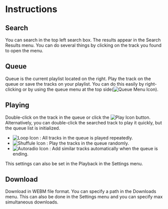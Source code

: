 # Instructions

## Search

You can search in the top left search box. The results appear in the Search Results menu.
You can do several things by clicking on the track you found to open the menu.

## Queue

Queue is the current playlist located on the right. Play the track on the queue or save the tracks on your playlist. You can do this easily by right-clicking or by using the queue menu at the top side(![Queue Menu Icon](https://i.imgur.com/8XbgFFs.png)).


## Playing

Double-click on the track in the queue or click the ![Play Icon](https://i.imgur.com/RA2uFts.png) button. Alternatively, you can double-click the searched track to play it quickly, but the queue list is initialized.

* ![Loop Icon](https://i.imgur.com/lNItLYW.png) : All tracks in the queue is played repeatedly.
* ![Shuffule Icon](https://i.imgur.com/dxNyOpp.png) : Play the tracks in the queue randomly.
* ![Autoradio Icon](https://i.imgur.com/GCMEdwb.png) : Add similar tracks automatically when the queue is ending.

This settings can also be set in the Playback in the Settings menu.

## Download

Download in WEBM file format. You can specify a path in the Downloads menu. This can also be done in the Settings menu and you can specify max simultaneous downloads.
